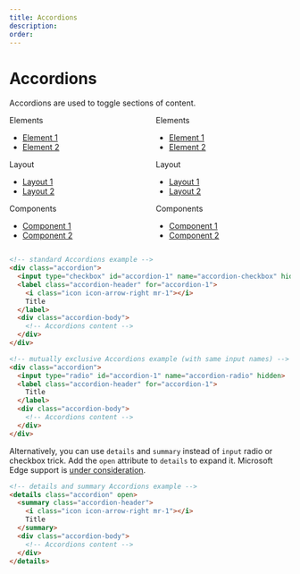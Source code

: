 ```yaml
---
title: Accordions
description: 
order: 
---
```


# Accordions

Accordions are used to toggle sections of content.

 
<div class="vp-raw docs-demo columns">
  <div class="column col-6 col-md-12">
    <div class="accordion">
      <input id="accordion-1" type="radio" name="accordion-radio" hidden="" checked="">
      <label class="accordion-header c-hand" for="accordion-1"><i class="icon icon-arrow-right mr-1"></i>Elements</label>
      <div class="accordion-body">
        <ul class="menu menu-nav">
          <li class="menu-item"><a href="#accordions">Element 1</a></li>
          <li class="menu-item"><a href="#accordions">Element 2</a></li>
        </ul>
      </div>
    </div>
    <div class="accordion">
      <input id="accordion-2" type="radio" name="accordion-radio" hidden="">
      <label class="accordion-header c-hand" for="accordion-2"><i class="icon icon-arrow-right mr-1"></i>Layout</label>
      <div class="accordion-body">
        <ul class="menu menu-nav">
          <li class="menu-item"><a href="#accordions">Layout 1</a></li>
          <li class="menu-item"><a href="#accordions">Layout 2</a></li>
        </ul>
      </div>
    </div>
    <div class="accordion">
      <input id="accordion-3" type="radio" name="accordion-radio" hidden="">
      <label class="accordion-header c-hand" for="accordion-3"><i class="icon icon-arrow-right mr-1"></i>Components</label>
      <div class="accordion-body">
        <ul class="menu menu-nav">
          <li class="menu-item"><a href="#accordions">Component 1</a></li>
          <li class="menu-item"><a href="#accordions">Component 2</a></li>
        </ul>
      </div>
    </div>
  </div>
  <div class="column col-6 col-md-12">
    <div class="accordion">
      <input id="accordion-4" type="checkbox" name="accordion-checkbox" hidden="" checked="">
      <label class="accordion-header c-hand" for="accordion-4">Elements</label>
      <div class="accordion-body">
        <ul class="menu menu-nav">
          <li class="menu-item"><a href="#accordions">Element 1</a></li>
          <li class="menu-item"><a href="#accordions">Element 2</a></li>
        </ul>
      </div>
    </div>
    <div class="accordion">
      <input id="accordion-5" type="checkbox" name="accordion-checkbox" hidden="">
      <label class="accordion-header c-hand" for="accordion-5">Layout</label>
      <div class="accordion-body">
        <ul class="menu menu-nav">
          <li class="menu-item"><a href="#accordions">Layout 1</a></li>
          <li class="menu-item"><a href="#accordions">Layout 2</a></li>
        </ul>
      </div>
    </div>
    <div class="accordion">
      <input id="accordion-6" type="checkbox" name="accordion-checkbox" hidden="">
      <label class="accordion-header c-hand" for="accordion-6">Components</label>
      <div class="accordion-body">
        <ul class="menu menu-nav">
          <li class="menu-item"><a href="#accordions">Component 1</a></li>
          <li class="menu-item"><a href="#accordions">Component 2</a></li>
        </ul>
      </div>
    </div>
  </div>
</div>

```html
<!-- standard Accordions example -->
<div class="accordion">
  <input type="checkbox" id="accordion-1" name="accordion-checkbox" hidden>
  <label class="accordion-header" for="accordion-1">
    <i class="icon icon-arrow-right mr-1"></i>
    Title
  </label>
  <div class="accordion-body">
    <!-- Accordions content -->
  </div>
</div>

<!-- mutually exclusive Accordions example (with same input names) -->
<div class="accordion">
  <input type="radio" id="accordion-1" name="accordion-radio" hidden>
  <label class="accordion-header" for="accordion-1">
    Title
  </label>
  <div class="accordion-body">
    <!-- Accordions content -->
  </div>
</div>

```

Alternatively, you can use `details` and `summary` instead of `input` radio or checkbox trick. Add the `open` attribute to `details` to expand it. Microsoft Edge support is [under consideration](https://developer.microsoft.com/en-us/microsoft-edge/platform/status/detailssummary/).

```html
<!-- details and summary Accordions example -->
<details class="accordion" open>
  <summary class="accordion-header">
    <i class="icon icon-arrow-right mr-1"></i>
    Title
  </summary>
  <div class="accordion-body">
    <!-- Accordions content -->
  </div>
</details>
```

